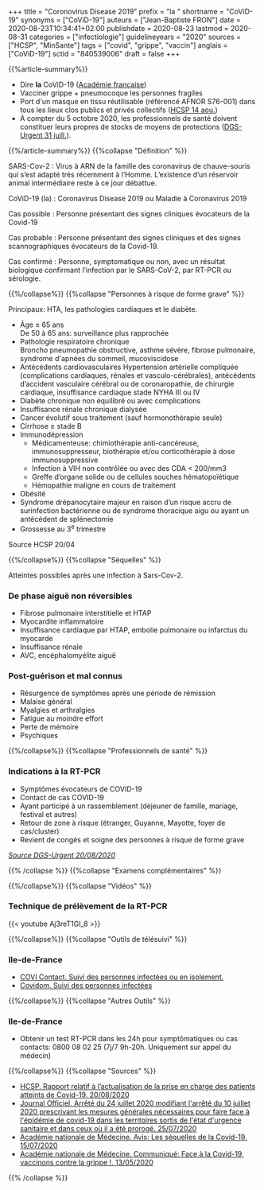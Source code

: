 +++
title = "Coronovirus Disease 2019"
prefix = "la "
shortname = "CoViD-19"
synonyms = ["CoViD-19"]
auteurs = ["Jean-Baptiste FRON"]
date = 2020-08-23T10:34:41+02:00
publishdate = 2020-08-23
lastmod = 2020-08-31
categories = ["infectiologie"]
guidelineyears = "2020"
sources = ["HCSP", "MinSante"]
tags = ["covid", "grippe", "vaccin"]
anglais = ["CoViD-19"]
sctid = "840539006"
draft = false
+++

{{%article-summary%}}

- Dire **la** CoViD-19 ([Académie française](http://www.academie-francaise.fr/le-covid-19-ou-la-covid-19))
- Vacciner grippe + pneumocoque les personnes fragiles
- Port d'un masque en tissu réutilisable (référencé AFNOR S76-001) dans tous les lieux clos publics et privés collectifs ([HCSP 14 aou.](https://www.hcsp.fr/Explore.cgi/AvisRapportsDomaine?clefr=894))
- À compter du 5 octobre 2020, les professionnels de santé doivent constituer leurs propres de stocks de moyens de protections ([DGS-Urgent 31 juill.](https://dgs-urgent.sante.gouv.fr/dgsurgent/inter/detailsMessageBuilder.do?id=30950&cmd=visualiserMessage)).

{{%/article-summary%}}
{{%collapse "Définition" %}}

SARS-Cov-2
: Virus à ARN de la famille des coronavirus de chauve-souris qui s’est adapté très récemment à l’Homme. L’existence d’un réservoir animal intermédiaire reste à ce jour débattue.

CoViD-19 (la)
: Coronavirus Disease 2019 ou Maladie à Coronavirus 2019

Cas possible
: Personne présentant des signes cliniques évocateurs de la Covid-19

Cas probable
: Personne présentant des signes cliniques et des signes scannographiques évocateurs de la Covid-19.

Cas confirmé
: Personne, symptomatique ou non, avec un résultat biologique confirmant l’infection par le SARS-CoV-2, par RT-PCR ou sérologie.

{{%/collapse%}}
{{%collapse "Personnes à risque de forme grave" %}}

Principaux: HTA, les pathologies cardiaques et le diabète.

- Âge ≥ 65 ans  
De 50 à 65 ans: surveillance plus rapprochée
- Pathologie respiratoire chronique  
Broncho pneumopathie obstructive, asthme sévère, fibrose pulmonaire, syndrome d'apnées du sommeil, mucoviscidose
- Antécédents cardiovasculaires
Hypertension artérielle compliquée (complications cardiaques, rénales et vasculo-cérébrales),  antécédents d’accident vasculaire cérébral ou de coronaropathie, de chirurgie cardiaque, insuffisance cardiaque stade NYHA III ou IV
- Diabète chronique non équilibré ou avec complications
- Insuffisance rénale chronique dialysée
- Cancer évolutif sous traitement (sauf hormonothérapie seule)
- Cirrhose ≥ stade B
- Immunodépression
  - Médicamenteuse: chimiothérapie anti-cancéreuse, immunosuppresseur, biothérapie et/ou corticothérapie à dose immunosuppressive
  - Infection à VIH non contrôlée ou avec des CDA < 200/mm3
  - Greffe d’organe solide ou de cellules souches hématopoïétique
  - Hémopathie maligne en cours de traitement
- Obésité
- Syndrome drépanocytaire majeur en raison d’un risque accru de surinfection bactérienne ou de syndrome thoracique aigu ou ayant un antécédent de splénectomie
- Grossesse au 3<sup>e</sup> trimestre

Source HCSP 20/04

{{%/collapse%}}
{{%collapse "Séquelles" %}}

Atteintes possibles après une infection à Sars-Cov-2.

### De phase aiguë non réversibles

- Fibrose pulmonaire interstitielle et HTAP
- Myocardite inflammatoire
- Insuffisance cardiaque par HTAP, embolie pulmonaire ou infarctus du myocarde
- Insuffisance rénale
- AVC, encéphalomyélite aiguë

### Post-guérison et mal connus

- Résurgence de symptômes après une période de rémission
- Malaise général
- Myalgies et arthralgies
- Fatigue au moindre effort
- Perte de mémoire
- Psychiques

{{%/collapse%}}
{{%collapse "Professionnels de santé" %}}

### Indications à la RT-PCR

- Symptômes évocateurs de COVID-19
- Contact de cas COVID-19
- Ayant participé à un rassemblement (déjeuner de famille, mariage, festival et autres)
- Retour de zone à risque (étranger, Guyanne, Mayotte, foyer de cas/cluster)
- Revient de congés et soigne des personnes à risque de forme grave

[*Source DGS-Urgent 20/08/2020*](https://dgs-urgent.sante.gouv.fr/dgsurgent/inter/detailsMessageBuilder.do?id=31000&cmd=visualiserMessage)

{{% /collapse %}}
{{%collapse "Examens complémentaires" %}}



{{%/collapse%}}
{{%collapse "Vidéos" %}}

### Technique de prélèvement de la RT-PCR

{{< youtube Aj3reT1GI_8 >}}

{{%/collapse%}}
{{%collapse "Outils de télésuivi" %}}

### Ile-de-France

- [COVI Contact. Suivi des personnes infectées ou en isolement.](https://www.iledefrance.ars.sante.fr/covi-contact-solution-de-telesuivi-et-dappui-des-personnes-isolees)
- [Covidom. Suivi des personnes infectées](https://inscription.covidom.fr/1)

{{%/collapse%}}
{{%collapse "Autres Outils" %}}

### Ile-de-France

- Obtenir un test RT-PCR dans les 24h pour symptômatiques ou cas contacts: 0800 08 02 25 (7j/7 9h-20h. Uniquement sur appel du médecin) 

{{%/collapse%}}
{{%collapse "Sources" %}}

- [HCSP. Rapport relatif à l’actualisation de la prise en charge des patients atteints de Covid-19. 20/08/2020](https://www.hcsp.fr/explore.cgi/avisrapportsdomaine?clefr=899)
- [Journal Officiel. Arrêté du 24 juillet 2020 modifiant l'arrêté du 10 juillet 2020 prescrivant les mesures générales nécessaires pour faire face à l'épidémie de covid-19 dans les territoires sortis de l'état d'urgence sanitaire et dans ceux où il a été prorogé. 25/07/2020](https://www.legifrance.gouv.fr/affichTexte.do?cidTexte=JORFTEXT000042148309&categorieLien=id)
- [Académie nationale de Médecine. Avis: Les séquelles de la Covid-19. 15/07/2020](http://www.academie-medecine.fr/wp-content/uploads/2020/07/Se%CC%81quelles-Avis.pdf)
- [Académie nationale de Médecine. Communiqué: Face à la Covid-19, vaccinons contre la grippe !. 13/05/2020](http://www.academie-medecine.fr/communique-de-lacademie-nationale-de-medecine-face-a-la-covid-19-vaccinons-contre-la-grippe/)

{{% /collapse %}}
